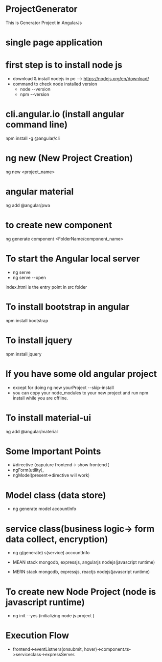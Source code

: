 # ProjectGenerator
This is Generator Project in AngularJs

# single page application

# first step is to install node js
- download & install nodejs in pc --> https://nodejs.org/en/download/
- command to check node installed version
    - node --version
    - npm --version

# cli.angular.io (install angular command line)
npm install -g @angular/cli

# ng new (New Project Creation)
ng new <project_name>

# angular material
ng add @angular/pwa

# to create new component
ng generate component <FolderName/component_name>

# To start the Angular local server
- ng serve
- ng serve --open

index.html is the entry point in src folder

# To install bootstrap in angular
npm install bootstrap

# To install jquery
npm install jquery

# If you have some old angular project 
- except for doing ng new yourProject --skip-install
- you can copy your node_modules to your new project and run npm install while you are offline.

# To install material-ui
ng add @angular/material

# Some Important Points
- #directive (caputure frontend-> show frontend ) 
- ngForm(utility),
- ngModel(present->directive will work)

# Model class (data store)   
- ng generate model accountInfo



# service class(business logic-> form data collect, encryption)  
- ng g(generate) s(service) accountInfo

- MEAN stack  mongodb, expressjs, angularjs nodejs(javascript runtime) 
- MERN stack  mongodb, expressjs, reactjs nodejs(javascript runtime)

# To create new Node Project (node is javascript runtime)
- ng init --yes   (initializing node js project )

# Execution Flow
- frontend->eventListners(onsubmit, hover)->component.ts->serviceclass->expressServer.


